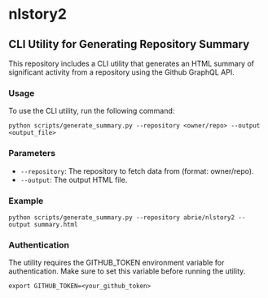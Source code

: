 # nlstory2

## CLI Utility for Generating Repository Summary

This repository includes a CLI utility that generates an HTML summary of significant activity from a repository using the Github GraphQL API.

### Usage

To use the CLI utility, run the following command:

```
python scripts/generate_summary.py --repository <owner/repo> --output <output_file>
```

### Parameters

- `--repository`: The repository to fetch data from (format: owner/repo).
- `--output`: The output HTML file.

### Example

```
python scripts/generate_summary.py --repository abrie/nlstory2 --output summary.html
```

### Authentication

The utility requires the GITHUB_TOKEN environment variable for authentication. Make sure to set this variable before running the utility.

```
export GITHUB_TOKEN=<your_github_token>
```
